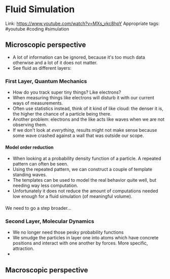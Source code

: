 # Fluid Simulation
Link: <https://www.youtube.com/watch?v=MXs_vkc8hpY>
Appropriate tags: #youtube #coding #simulation
## Microscopic perspective

- A lot of information can be ignored, because it's too much data otherwise and a lot of it does not matter.
- See fluid as different layers:

### First Layer, Quantum Mechanics
- How do you track super tiny things? Like electrons?
- When measuring things like electrons will disturb it with our current ways of measurements.
- Often use statistics instead, think of it kind of like cloud: the denser it is, the higher the chance of a particle being there.
-  Another problem: electrons and the like acts like waves when we are not observing them.
-  If we don't look at *everything*, results might not make sense because some wave crashed against a wall that was outside our scope.

#### Model order reduction
- When looking at a probability density function of a particle. A repeated pattern can often be seen.
- Using the repeated pattern, we can construct a couple of template standing waves.
- The templates can be used to model the real behavior quite well, but needing way less computation.
 - Unfortunately it does not reduce the amount of computations needed low enough for a fluid simulation (of meaningful volume).
####
We need to go a step broader...

### Second Layer, Molecular Dynamics
- We no longer need those pesky probability functions
- We smudge the particles in layer one into atoms which have concrete positions and interact with one another by forces. More specific, attraction.
- 


## Macroscopic perspective

